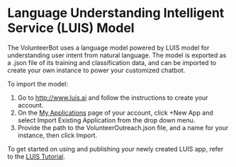 # Language Understanding Intelligent Service (LUIS) Model 
The VolunteerBot uses a language model powered by LUIS model for understanding user intent from natural language. The model is exported as a .json file of its training and classification data, and can be imported to create your own instance to power your customized chatbot.

To import the model:
1. Go to http://www.luis.ai and follow the instructions to create your account.
2. On the [My Applications](https://www.luis.ai/applicationlist) page of your account, click +New App and select Import Existing Application from the drop down menu.
3. Provide the path to the VolunteerOutreach.json file, and a name for your instance, then click Import.

To get started on using and publishing your newly created LUIS app, refer to the [LUIS Tutorial](https://www.luis.ai/Help).